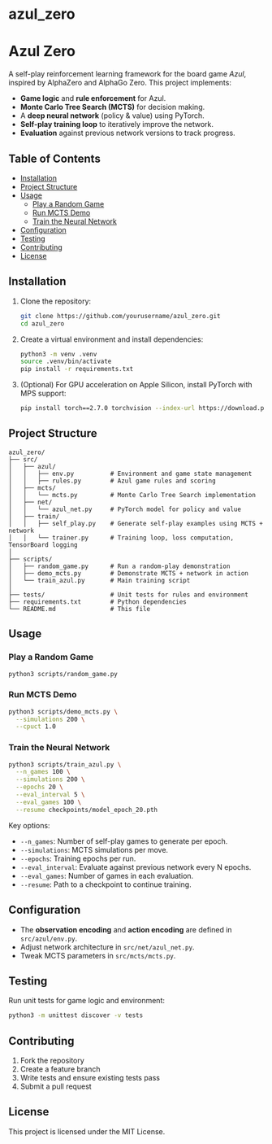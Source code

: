 # azul_zero
# Azul Zero

A self-play reinforcement learning framework for the board game *Azul*, inspired by AlphaZero and AlphaGo Zero. This project implements:

- **Game logic** and **rule enforcement** for Azul.
- **Monte Carlo Tree Search (MCTS)** for decision making.
- A **deep neural network** (policy & value) using PyTorch.
- **Self-play training loop** to iteratively improve the network.
- **Evaluation** against previous network versions to track progress.

## Table of Contents

- [Installation](#installation)  
- [Project Structure](#project-structure)  
- [Usage](#usage)  
  - [Play a Random Game](#play-a-random-game)  
  - [Run MCTS Demo](#run-mcts-demo)  
  - [Train the Neural Network](#train-the-neural-network)  
- [Configuration](#configuration)  
- [Testing](#testing)  
- [Contributing](#contributing)  
- [License](#license)  

## Installation

1. Clone the repository:
   ```bash
   git clone https://github.com/yourusername/azul_zero.git
   cd azul_zero
   ```
2. Create a virtual environment and install dependencies:
   ```bash
   python3 -m venv .venv
   source .venv/bin/activate
   pip install -r requirements.txt
   ```
3. (Optional) For GPU acceleration on Apple Silicon, install PyTorch with MPS support:
   ```bash
   pip install torch==2.7.0 torchvision --index-url https://download.pytorch.org/whl/nightly/cpu
   ```

## Project Structure

```text
azul_zero/
├── src/
│   ├── azul/
│   │   ├── env.py          # Environment and game state management
│   │   ├── rules.py        # Azul game rules and scoring
│   ├── mcts/
│   │   └── mcts.py         # Monte Carlo Tree Search implementation
│   ├── net/
│   │   └── azul_net.py     # PyTorch model for policy and value
│   ├── train/
│   │   ├── self_play.py    # Generate self-play examples using MCTS + network
│   │   └── trainer.py      # Training loop, loss computation, TensorBoard logging
│
├── scripts/
│   ├── random_game.py      # Run a random-play demonstration
│   ├── demo_mcts.py        # Demonstrate MCTS + network in action
│   └── train_azul.py       # Main training script
│
├── tests/                  # Unit tests for rules and environment
├── requirements.txt        # Python dependencies
└── README.md               # This file
```

## Usage

### Play a Random Game

```bash
python3 scripts/random_game.py
```

### Run MCTS Demo

```bash
python3 scripts/demo_mcts.py \
  --simulations 200 \
  --cpuct 1.0
```

### Train the Neural Network

```bash
python3 scripts/train_azul.py \
  --n_games 100 \
  --simulations 200 \
  --epochs 20 \
  --eval_interval 5 \
  --eval_games 100 \
  --resume checkpoints/model_epoch_20.pth
```

Key options:

- `--n_games`: Number of self-play games to generate per epoch.  
- `--simulations`: MCTS simulations per move.  
- `--epochs`: Training epochs per run.  
- `--eval_interval`: Evaluate against previous network every N epochs.  
- `--eval_games`: Number of games in each evaluation.  
- `--resume`: Path to a checkpoint to continue training.

## Configuration

- The **observation encoding** and **action encoding** are defined in `src/azul/env.py`.
- Adjust network architecture in `src/net/azul_net.py`.
- Tweak MCTS parameters in `src/mcts/mcts.py`.

## Testing

Run unit tests for game logic and environment:

```bash
python3 -m unittest discover -v tests
```

## Contributing

1. Fork the repository  
2. Create a feature branch  
3. Write tests and ensure existing tests pass  
4. Submit a pull request  

## License

This project is licensed under the MIT License.  